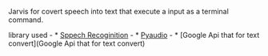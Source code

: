 Jarvis for covert speech into text that  execute a input as a terminal command.

library used
	- * [Sppech Recoginition](https://github.com/Uberi/speech_recognition)
	- * [Pyaudio](https://people.csail.mit.edu/hubert/pyaudio/)
	- * [Google Api that for text convert](Google Api that for text convert)
